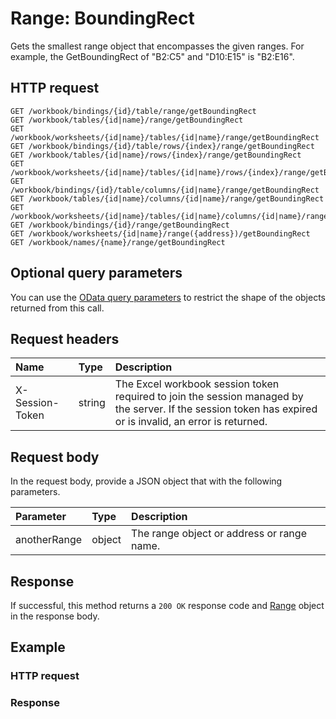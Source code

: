# Range: BoundingRect

Gets the smallest range object that encompasses the given ranges. For example, the GetBoundingRect of "B2:C5" and "D10:E15" is "B2:E16".
## HTTP request
```http
GET /workbook/bindings/{id}/table/range/getBoundingRect
GET /workbook/tables/{id|name}/range/getBoundingRect
GET /workbook/worksheets/{id|name}/tables/{id|name}/range/getBoundingRect
GET /workbook/bindings/{id}/table/rows/{index}/range/getBoundingRect
GET /workbook/tables/{id|name}/rows/{index}/range/getBoundingRect
GET /workbook/worksheets/{id|name}/tables/{id|name}/rows/{index}/range/getBoundingRect
GET /workbook/bindings/{id}/table/columns/{id|name}/range/getBoundingRect
GET /workbook/tables/{id|name}/columns/{id|name}/range/getBoundingRect
GET /workbook/worksheets/{id|name}/tables/{id|name}/columns/{id|name}/range/getBoundingRect
GET /workbook/bindings/{id}/range/getBoundingRect
GET /workbook/worksheets/{id|name}/range({address})/getBoundingRect
GET /workbook/names/{name}/range/getBoundingRect
```
## Optional query parameters
You can use the [OData query parameters](odata-optional-query-parameters.md) to restrict the shape of the objects returned from this call.
## Request headers
| Name       | Type | Description|
|:-----------|:------|:----------|
| X-Session-Token   | string  | The Excel workbook session token required to join the session managed by the server. If the session token has expired or is invalid, an error is returned.|

## Request body
In the request body, provide a JSON object that with the following parameters.

| Parameter	   | Type	|Description|
|:---------------|:--------|:-----------|
|anotherRange|object|The range object or address or range name.|

## Response
If successful, this method returns a `200 OK` response code and [Range](../resources/range.md) object in the response body.
## Example
### HTTP request
### Response
